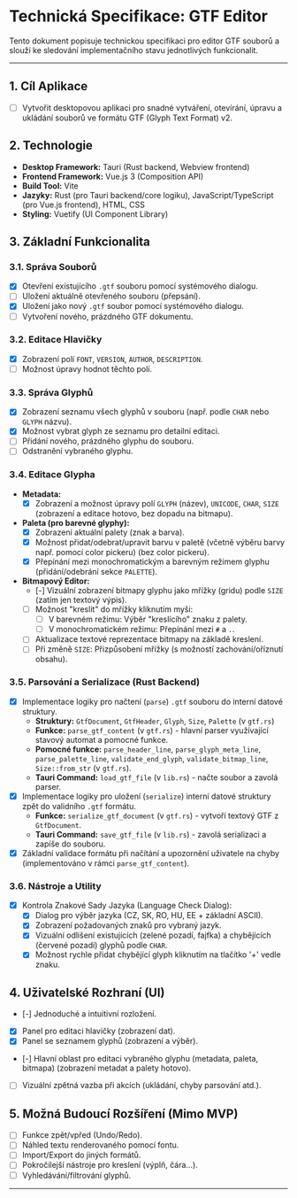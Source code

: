 # Technická Specifikace: GTF Editor

Tento dokument popisuje technickou specifikaci pro editor GTF souborů a slouží ke sledování implementačního stavu jednotlivých funkcionalit.

---

## 1. Cíl Aplikace

- [ ] Vytvořit desktopovou aplikaci pro snadné vytváření, otevírání, úpravu a ukládání souborů ve formátu GTF (Glyph Text Format) v2.

## 2. Technologie

- **Desktop Framework:** Tauri (Rust backend, Webview frontend)
- **Frontend Framework:** Vue.js 3 (Composition API)
- **Build Tool:** Vite
- **Jazyky:** Rust (pro Tauri backend/core logiku), JavaScript/TypeScript (pro Vue.js frontend), HTML, CSS
- **Styling:** Vuetify (UI Component Library)

## 3. Základní Funkcionalita

### 3.1. Správa Souborů
- [x] Otevření existujícího `.gtf` souboru pomocí systémového dialogu.
- [ ] Uložení aktuálně otevřeného souboru (přepsání).
- [x] Uložení jako nový `.gtf` soubor pomocí systémového dialogu.
- [ ] Vytvoření nového, prázdného GTF dokumentu.

### 3.2. Editace Hlavičky
- [x] Zobrazení polí `FONT`, `VERSION`, `AUTHOR`, `DESCRIPTION`.
- [ ] Možnost úpravy hodnot těchto polí.

### 3.3. Správa Glyphů
- [x] Zobrazení seznamu všech glyphů v souboru (např. podle `CHAR` nebo `GLYPH` názvu).
- [x] Možnost vybrat glyph ze seznamu pro detailní editaci.
- [ ] Přidání nového, prázdného glyphu do souboru.
- [ ] Odstranění vybraného glyphu.

### 3.4. Editace Glypha
- **Metadata:**
    - [x] Zobrazení a možnost úpravy polí `GLYPH` (název), `UNICODE`, `CHAR`, `SIZE` (zobrazení a editace hotovo, bez dopadu na bitmapu).
- **Paleta (pro barevné glyphy):**
    - [x] Zobrazení aktuální palety (znak a barva).
    - [x] Možnost přidat/odebrat/upravit barvu v paletě (včetně výběru barvy např. pomocí color pickeru) (bez color pickeru).
    - [x] Přepínání mezi monochromatickým a barevným režimem glyphu (přidání/odebrání sekce `PALETTE`).
- **Bitmapový Editor:**
    - [-] Vizuální zobrazení bitmapy glyphu jako mřížky (gridu) podle `SIZE` (zatím jen textový výpis).
    - [ ] Možnost "kreslit" do mřížky kliknutím myši:
        - [ ] V barevném režimu: Výběr "kreslícího" znaku z palety.
        - [ ] V monochromatickém režimu: Přepínání mezi `#` a `.`.
    - [ ] Aktualizace textové reprezentace bitmapy na základě kreslení.
    - [ ] Při změně `SIZE`: Přizpůsobení mřížky (s možností zachování/oříznutí obsahu).

### 3.5. Parsování a Serializace (Rust Backend)
- [x] Implementace logiky pro načtení (`parse`) `.gtf` souboru do interní datové struktury.
  - **Struktury:** `GtfDocument`, `GtfHeader`, `Glyph`, `Size`, `Palette` (v `gtf.rs`)
  - **Funkce:** `parse_gtf_content` (v `gtf.rs`) - hlavní parser využívající stavový automat a pomocné funkce.
  - **Pomocné funkce:** `parse_header_line`, `parse_glyph_meta_line`, `parse_palette_line`, `validate_end_glyph`, `validate_bitmap_line`, `Size::from_str` (v `gtf.rs`).
  - **Tauri Command:** `load_gtf_file` (v `lib.rs`) - načte soubor a zavolá parser.
- [x] Implementace logiky pro uložení (`serialize`) interní datové struktury zpět do validního `.gtf` formátu.
  - **Funkce:** `serialize_gtf_document` (v `gtf.rs`) - vytvoří textový GTF z `GtfDocument`.
  - **Tauri Command:** `save_gtf_file` (v `lib.rs`) - zavolá serializaci a zapíše do souboru.
- [x] Základní validace formátu při načítání a upozornění uživatele na chyby (implementováno v rámci `parse_gtf_content`).

### 3.6. Nástroje a Utility
- [x] Kontrola Znakové Sady Jazyka (Language Check Dialog):
    - [x] Dialog pro výběr jazyka (CZ, SK, RO, HU, EE + základní ASCII).
    - [x] Zobrazení požadovaných znaků pro vybraný jazyk.
    - [x] Vizuální odlišení existujících (zelené pozadí, fajfka) a chybějících (červené pozadí) glyphů podle `CHAR`.
    - [x] Možnost rychle přidat chybějící glyph kliknutím na tlačítko '+' vedle znaku.

## 4. Uživatelské Rozhraní (UI)
- [-] Jednoduché a intuitivní rozložení.
- [x] Panel pro editaci hlavičky (zobrazení dat).
- [x] Panel se seznamem glyphů (zobrazení a výběr).
- [-] Hlavní oblast pro editaci vybraného glyphu (metadata, paleta, bitmapa) (zobrazení metadat a palety hotovo).
- [ ] Vizuální zpětná vazba při akcích (ukládání, chyby parsování atd.).

## 5. Možná Budoucí Rozšíření (Mimo MVP)
- [ ] Funkce zpět/vpřed (Undo/Redo).
- [ ] Náhled textu renderovaného pomocí fontu.
- [ ] Import/Export do jiných formátů.
- [ ] Pokročilejší nástroje pro kreslení (výplň, čára...).
- [ ] Vyhledávání/filtrování glyphů.

--- 